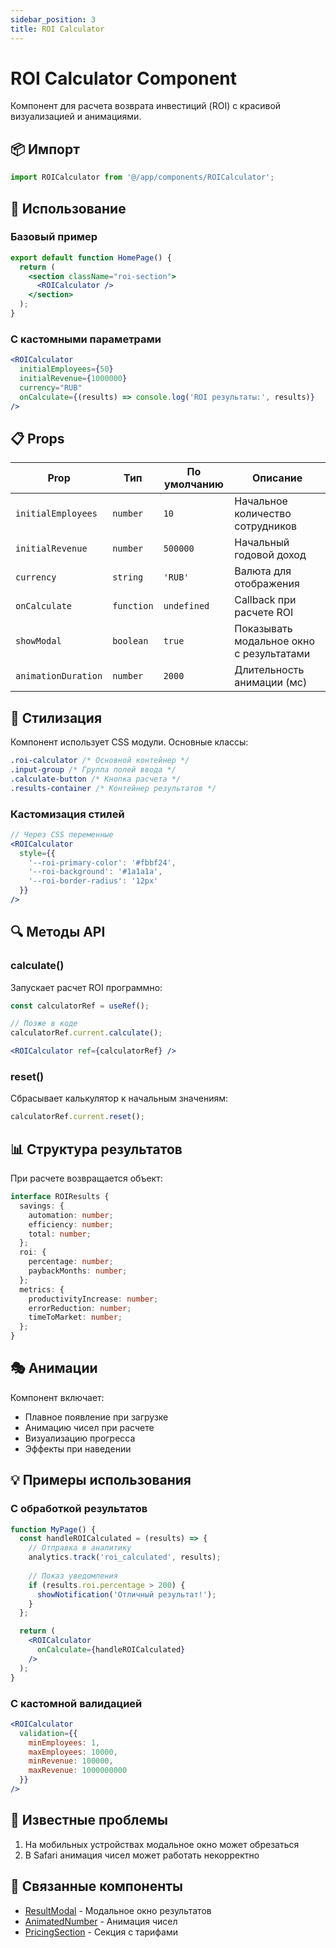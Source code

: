 ```yaml
---
sidebar_position: 3
title: ROI Calculator
---
```


# ROI Calculator Component

Компонент для расчета возврата инвестиций (ROI) с красивой визуализацией и анимациями.

## 📦 Импорт

```jsx
import ROICalculator from '@/app/components/ROICalculator';
```

## 🔧 Использование

### Базовый пример

```jsx
export default function HomePage() {
  return (
    <section className="roi-section">
      <ROICalculator />
    </section>
  );
}
```

### С кастомными параметрами

```jsx
<ROICalculator 
  initialEmployees={50}
  initialRevenue={1000000}
  currency="RUB"
  onCalculate={(results) => console.log('ROI результаты:', results)}
/>
```

## 📋 Props

| Prop | Тип | По умолчанию | Описание |
|------|-----|--------------|----------|
| `initialEmployees` | `number` | `10` | Начальное количество сотрудников |
| `initialRevenue` | `number` | `500000` | Начальный годовой доход |
| `currency` | `string` | `'RUB'` | Валюта для отображения |
| `onCalculate` | `function` | `undefined` | Callback при расчете ROI |
| `showModal` | `boolean` | `true` | Показывать модальное окно с результатами |
| `animationDuration` | `number` | `2000` | Длительность анимации (мс) |

## 🎨 Стилизация

Компонент использует CSS модули. Основные классы:

```css
.roi-calculator /* Основной контейнер */
.input-group /* Группа полей ввода */
.calculate-button /* Кнопка расчета */
.results-container /* Контейнер результатов */
```

### Кастомизация стилей

```jsx
// Через CSS переменные
<ROICalculator 
  style={{
    '--roi-primary-color': '#fbbf24',
    '--roi-background': '#1a1a1a',
    '--roi-border-radius': '12px'
  }}
/>
```

## 🔍 Методы API

### calculate()

Запускает расчет ROI программно:

```jsx
const calculatorRef = useRef();

// Позже в коде
calculatorRef.current.calculate();

<ROICalculator ref={calculatorRef} />
```

### reset()

Сбрасывает калькулятор к начальным значениям:

```jsx
calculatorRef.current.reset();
```

## 📊 Структура результатов

При расчете возвращается объект:

```typescript
interface ROIResults {
  savings: {
    automation: number;
    efficiency: number;
    total: number;
  };
  roi: {
    percentage: number;
    paybackMonths: number;
  };
  metrics: {
    productivityIncrease: number;
    errorReduction: number;
    timeToMarket: number;
  };
}
```

## 🎭 Анимации

Компонент включает:
- Плавное появление при загрузке
- Анимацию чисел при расчете
- Визуализацию прогресса
- Эффекты при наведении

## 💡 Примеры использования

### С обработкой результатов

```jsx
function MyPage() {
  const handleROICalculated = (results) => {
    // Отправка в аналитику
    analytics.track('roi_calculated', results);
    
    // Показ уведомления
    if (results.roi.percentage > 200) {
      showNotification('Отличный результат!');
    }
  };

  return (
    <ROICalculator 
      onCalculate={handleROICalculated}
    />
  );
}
```

### С кастомной валидацией

```jsx
<ROICalculator 
  validation={{
    minEmployees: 1,
    maxEmployees: 10000,
    minRevenue: 100000,
    maxRevenue: 1000000000
  }}
/>
```

## 🐛 Известные проблемы

1. На мобильных устройствах модальное окно может обрезаться
2. В Safari анимация чисел может работать некорректно

## 🔗 Связанные компоненты

- [ResultModal](/docs/components/result-modal) - Модальное окно результатов
- [AnimatedNumber](/docs/components/animated-number) - Анимация чисел
- [PricingSection](/docs/components/pricing-section) - Секция с тарифами